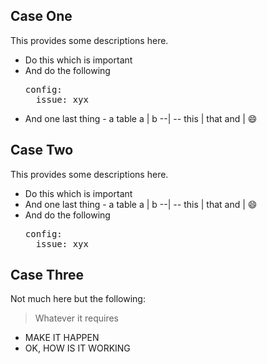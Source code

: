 
## Case One
This provides some descriptions here.

- Do this which is important
- And do the following
  <pre>
  config:
    issue: xyx
  </pre>
- And one last thing - a table
  a | b
  --| --
  this | that
  and | :smile:


## Case Two
This provides some descriptions here.

- Do this which is important
- And one last thing - a table
  a | b
  --| --
  this | that
  and | :smile:
- And do the following
  <pre>
  config:
    issue: xyx
  </pre>

## Case Three
Not much here but the following:

> Whatever it requires

- MAKE IT HAPPEN
- OK, HOW IS IT WORKING

    